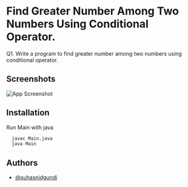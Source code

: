 
# Find Greater Number Among Two Numbers Using Conditional Operator.

Q1. Write a program to find greater number among two numbers using conditional operator.

## Screenshots

![App Screenshot](https://suhasnidgundi.suveesoft.in/images/3.png)


## Installation

Run Main with java

```bash
  javac Main.java
  java Main
```


## Authors

- [@suhasnidgundi](https://github.com/suhasnidgundi7)

